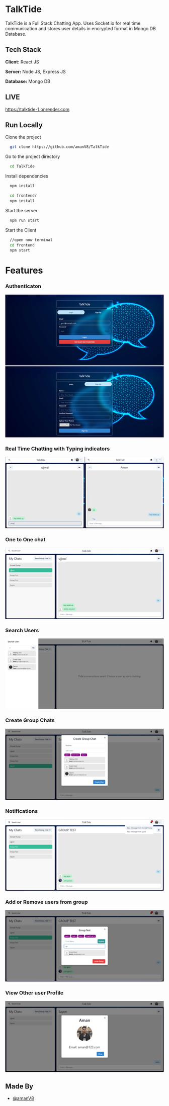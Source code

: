 
# TalkTide

TalkTide is a Full Stack Chatting App.
Uses Socket.io for real time communication and stores user details in encrypted format in Mongo DB Database.
## Tech Stack

**Client:** React JS

**Server:** Node JS, Express JS

**Database:** Mongo DB
  
## LIVE

https://talktide-1.onrender.com

## Run Locally

Clone the project

```bash
  git clone https://github.com/amanV8/TalkTide
```

Go to the project directory

```bash
  cd TalkTide
```

Install dependencies

```bash
  npm install
```

```bash
  cd frontend/
  npm install
```

Start the server

```bash
  npm run start
```
Start the Client

```bash
  //open now terminal
  cd frontend
  npm start
```

  
# Features

### Authenticaton
![](https://github.com/amanV8/TalkTide/blob/main/screenshots/login.png)
![](https://github.com/amanV8/TalkTide/blob/main/screenshots/signup.png)
### Real Time Chatting with Typing indicators
![](https://github.com/amanV8/TalkTide/blob/main/screenshots/realTimeAnimation.png)
### One to One chat
![](https://github.com/amanV8/TalkTide/blob/main/screenshots/oneOnOne.png)
### Search Users
![](https://github.com/amanV8/TalkTide/blob/main/screenshots/search.png)
### Create Group Chats
![](https://github.com/amanV8/TalkTide/blob/main/screenshots/newGroup.png)
### Notifications 
![](https://github.com/amanV8/TalkTide/blob/main/screenshots/notificaton.png)
### Add or Remove users from group
![](https://github.com/amanV8/TalkTide/blob/main/screenshots/addAndRemove.png)
### View Other user Profile
![](https://github.com/amanV8/TalkTide/blob/main/screenshots/profile.png)
## Made By

- [@amanV8](https://github.com/amanV8)
